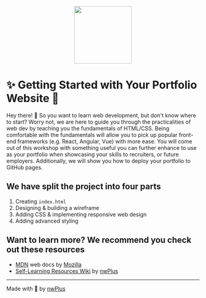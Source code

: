 <p align="center">
  <img height="150" src="https://user-images.githubusercontent.com/38872354/92155942-0ecb9600-eddd-11ea-9c32-4400792ea2d2.png">
</p>

# ✨ Getting Started with Your Portfolio Website 🌌

Hey there! 👋 So you want to learn web development, but don't know where to start? Worry not, we are here to guide you through the practicalities of web dev by teaching you the fundamentals of HTML/CSS. Being comfortable with the fundamentals will allow you to pick up popular front-end frameworks (e.g. React, Angular, Vue) with more ease. You will come out of this workshop with something useful you can further enhance to use as your portfolio when showcasing your skills to recruiters, or future employers. Additionally, we will show you how to deploy your portfolio to GitHub pages.

## We have split the project into four parts

1. Creating `index.html`
2. Designing & building a wireframe
3. Adding CSS & implementing responsive web design
4. Adding advanced styling

## Want to learn more? We recommend you check out these resources

- [MDN](https://developer.mozilla.org/en-US/docs/Learn) web docs by [Mozilla](https://www.mozilla.org/en-CA/)
- [Self-Learning Resources Wiki](https://resources.nwplus.io/) by [nwPlus](https://www.nwplus.io)

<hr>

Made with 💖 by [nwPlus](https://www.nwplus.io/)
